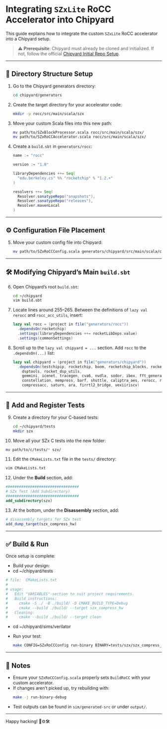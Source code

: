 # Integrating `SZxLite` RoCC Accelerator into Chipyard

This guide explains how to integrate the custom `SZxLite` RoCC accelerator into a Chipyard setup.

> ⚠️ **Prerequisite**: Chipyard must already be cloned and initialized. If not, follow the official [Chipyard Initial Repo Setup](https://chipyard.readthedocs.io/en/latest/Chipyard-Basics/Initial-Repo-Setup.html).

---

## 🧱 Directory Structure Setup

1. Go to the Chipyard generators directory:
   ```bash
   cd chipyard/generators
   ```

2. Create the target directory for your accelerator code:
   ```bash
   mkdir -p rocc/src/main/scala/szx
   ```

3. Move your custom Scala files into this new path:
   ```bash
   mv path/to/SZxBlockProcessor.scala rocc/src/main/scala/szx/
   mv path/to/SZxRoCCAccelerator.scala rocc/src/main/scala/szx/
   ```

4. Create a `build.sbt` in `generators/rocc`:
   ```scala
   name := "rocc"

   version := "1.0"

   libraryDependencies ++= Seq(
     "edu.berkeley.cs" %% "rocketchip" % "1.2.+"
   )

   resolvers ++= Seq(
     Resolver.sonatypeRepo("snapshots"),
     Resolver.sonatypeRepo("releases"),
     Resolver.mavenLocal
   )
   ```

---

## ⚙️ Configuration File Placement

5. Move your custom config file into Chipyard:
   ```bash
   mv path/to/SZxRoCCConfig.scala generators/chipyard/src/main/scala/config/
   ```

---

## 🛠 Modifying Chipyard’s Main `build.sbt`

6. Open Chipyard’s root `build.sbt`:
   ```bash
   cd ~/chipyard
   vim build.sbt
   ```

7. Locate lines around 255–265. Between the definitions of `lazy val rerocc` and `rocc_acc_utils`, insert:
   ```scala
   lazy val rocc = (project in file("generators/rocc"))
     .dependsOn(rocketchip)
     .settings(libraryDependencies ++= rocketLibDeps.value)
     .settings(commonSettings)
   ```

8. Scroll up to the `lazy val chipyard = ...` section. Add `rocc` to the `.dependsOn(...)` list:
   ```scala
   lazy val chipyard = (project in file("generators/chipyard"))
     .dependsOn(testchipip, rocketchip, boom, rocketchip_blocks, rocketchip_inclusive_cache,
       dsptools, rocket_dsp_utils,
       gemmini, icenet, tracegen, cva6, nvdla, sodor, ibex, fft_generator,
       constellation, mempress, barf, shuttle, caliptra_aes, rerocc, rocc,
       compressacc, saturn, ara, firrtl2_bridge, vexiiriscv)
   ```

---

## 🧪 Add and Register Tests

9. Create a directory for your C-based tests:
   ```bash
   cd ~/chipyard/tests
   mkdir szx
   ```

10. Move all your SZx C tests into the new folder:
   ```bash
   mv path/to/c/tests/* szx/
   ```

11. Edit the `CMakeLists.txt` file in the `tests/` directory:
   ```bash
   vim CMakeLists.txt
   ```

12. Under the **Build** section, add:
   ```cmake
   #################################
   # SZx Test (Add Subdirectory)
   #################################
   add_subdirectory(szx)
   ```

13. At the bottom, under the **Disassembly** section, add:
   ```cmake
   # disassembly targets for SZx test
   add_dump_target(szx_compress_hw)
   ```

---

## ✅ Build & Run

Once setup is complete:

- Build your design:
- cd ~/chipyard/tests

```cmake
# file:  CMakeLists.txt
#
# usage:
#   Edit "VARIABLES"-section to suit project requirements.
#   Build instructions:
#     cmake -S ./ -B ./build/ -D CMAKE_BUILD_TYPE=Debug
#     cmake --build ./build/ --target szx_compress_hw
#   Cleaning:
#     cmake --build ./build/ --target clean
```

- cd ~/chipyard/sims/verilator

- Run your test:
  ```bash
  make CONFIG=SZxRoCCConfig run-binary BINARY=tests/szx/szx_compress_hw.riscv LOADMEM=1
  ```

---

## 📝 Notes

- Ensure your `SZxRoCCConfig.scala` properly sets `BuildRoCC` with your custom accelerator.
- If changes aren’t picked up, try rebuilding with:
  ```bash
  make -j run-binary-debug
  ```
- Test outputs can be found in `sim/generated-src` or under `output/`.

---

Happy hacking! 🧠⚙️🛠️
